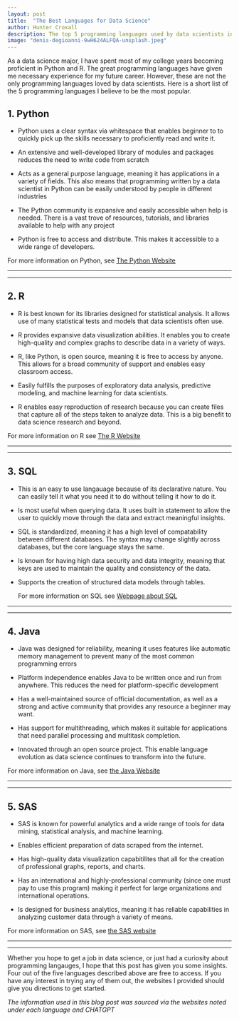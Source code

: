```yaml
---
layout: post
title:  "The Best Languages for Data Science"
author: Hunter Croxall
description: The top 5 programming languages used by data scientists in the classroom and in the office
image: "denis-degioanni-9wH624ALFQA-unsplash.jpeg"
---
```


As a data science major, I have spent most of my college years becoming proficient in Python and R. The great programming languages have given me necessary experience for my future career. However, these are not the only programming languages loved by data scientists. Here is a short list of the 5 programming languages I believe to be the most popular.

## 1. Python

* Python uses a clear syntax via whitespace that enables beginner to to quickly pick up  the skills necessary to proficiently read and write it.

* An extensive and well-developed library of modules and packages reduces the need to write code from scratch

* Acts as a general purpose language, meaning it has applications in a variety of fields. This also means that programming written by a data scientist in Python can be easily understood by people in different industries

* The Python community is expansive and easily accessible when help is needed. There is a vast trove of resources, tutorials, and libraries available to help with any project

* Python is free to access and distribute. This makes it accessible to a wide range of developers.

For more information on Python, see [The Python Website](https://www.python.org/doc/essays/blurb/)


---
---
## 2. R

* R is best known for its libraries designed for statistical analysis. It allows use of many statistical tests and models that data scientists often use.

* R provides expansive data visualization abilities. It enables you to create high-quality and complex graphs to describe data in a variety of ways.

* R, like Python, is open source, meaning it is free to access by anyone. This allows for a broad community of support and enables easy classroom access.

* Easily fulfills the purposes of exploratory data analysis, predictive modeling, and machine learning for data scientists.

* R enables easy reproduction of research because you can create files that capture all of the steps taken to analyze data. This is a big benefit to data science research and beyond.

For more information on R see [The R Website](https://www.r-project.org/about.html)


---
---
## 3. SQL

* This is an easy to use langauage because of its declarative nature. You can easily tell it what you need it to do without telling it how to do it.

* Is most useful when querying data. It uses built in statement to allow the user to quickly move through the data and extract meaningful insights.

* SQL is standardized, meaning it has a high level of compatability between different databases. The syntax may change slightly across databases, but the core language stays the same.

* Is known for having high data security and data integrity, meaning that keys are used to maintain the quality and consistency of the data.

* Supports the creation of structured data models through tables.

  For more information on SQL see [Webpage about SQL](https://www.w3schools.com/sql/sql_intro.asp)


---
---
## 4. Java

* Java was designed for reliability, meaning it uses features like automatic memory management to prevent many of the most common programming errors

* Platform independence enables Java to be written once and run from anywhere. This reduces the need for platform-specific development

* Has a well-maintained source of official documentation, as well as a strong and active community that provides any resource a beginner may want.

* Has support for multithreading, which makes it suitable for applications that need parallel processing and multitask completion.

* Innovated through an open source project. This enable language evolution as data science continues to transform into the future.
 
For more information on Java, see [the Java Website](https://www.java.com/en/download/help/whatis_java.html#:~:text=Java%20is%20a%20programming%20language,services%20and%20applications%20are%20built.)


---
---
## 5. SAS

* SAS is known for powerful analytics and a wide range of tools for data mining, statistical analysis, and machine learning.

* Enables efficient preparation of data scraped from the internet.

* Has high-quality data visualization capabitilites that all for the creation of professional graphs, reports, and charts.

* Has an international and highly-professional community (since one must pay to use this program) making it perfect for large organizations and international operations.

* Is designed for business analytics, meaning it has reliable capabilities in analyzing customer data through a variety of means.

For more information on SAS, see [the SAS website](https://www.sas.com/en_us/company-information.html)


---
---
Whether you hope to get a job in data science, or just had a curiosity about programming langauges, I hope that this post has given you some insights. Four out of the five languages described above are free to access. If you have any interest in trying any of them out, the websites I provided should give you directions to get started. 



_The information used in this blog post was sourced via the websites noted under each language and CHATGPT_
